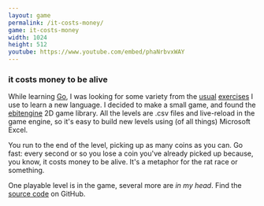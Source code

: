 ```yaml
---
layout: game
permalink: /it-costs-money/
game: it-costs-money
width: 1024
height: 512
youtube: https://www.youtube.com/embed/phaNrbvxWAY
---
```


### it costs money to be alive
While learning [Go](https://golang.org/), I was looking for some variety from the [usual](https://adventofcode.com/) [exercises](https://amazon.com/dp/1680501224) I use to learn a new language. I decided to make a small game, and found the [ebitengine](https://ebiten.org/) 2D game library. All the levels are .csv files and live-reload in the game engine, so it's easy to build new levels using (of all things) Microsoft Excel.

You run to the end of the level, picking up as many coins as you can. Go fast: every second or so you lose a coin you've already picked up because, you know, it costs money to be alive. It's a metaphor for the rat race or something.

One playable level is in the game, several more are *in my head*. Find the [source code](https://github.com/jcgraybill/it-costs-money) on GitHub.